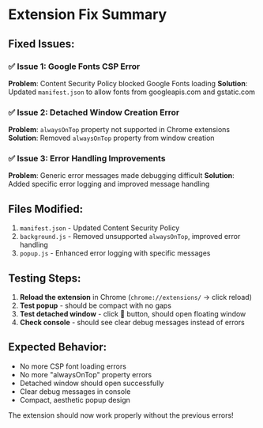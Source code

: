 # Extension Fix Summary

## Fixed Issues:

### ✅ Issue 1: Google Fonts CSP Error
**Problem**: Content Security Policy blocked Google Fonts loading
**Solution**: Updated `manifest.json` to allow fonts from googleapis.com and gstatic.com

### ✅ Issue 2: Detached Window Creation Error  
**Problem**: `alwaysOnTop` property not supported in Chrome extensions
**Solution**: Removed `alwaysOnTop` property from window creation

### ✅ Issue 3: Error Handling Improvements
**Problem**: Generic error messages made debugging difficult
**Solution**: Added specific error logging and improved message handling

## Files Modified:
1. `manifest.json` - Updated Content Security Policy
2. `background.js` - Removed unsupported `alwaysOnTop`, improved error handling
3. `popup.js` - Enhanced error logging with specific messages

## Testing Steps:
1. **Reload the extension** in Chrome (`chrome://extensions/` → click reload)
2. **Test popup** - should be compact with no gaps
3. **Test detached window** - click 📱 button, should open floating window
4. **Check console** - should see clear debug messages instead of errors

## Expected Behavior:
- No more CSP font loading errors
- No more "alwaysOnTop" property errors  
- Detached window should open successfully
- Clear debug messages in console
- Compact, aesthetic popup design

The extension should now work properly without the previous errors!
